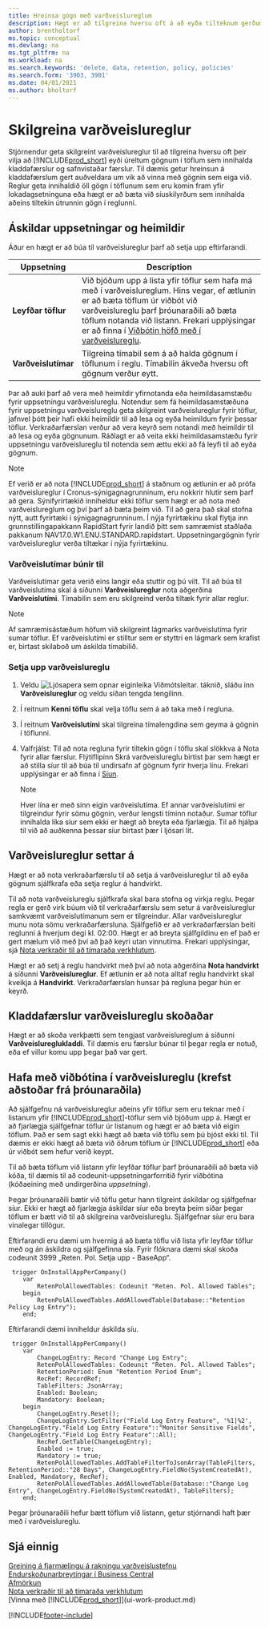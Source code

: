 ```yaml
---
title: Hreinsa gögn með varðveislureglum
description: Hægt er að tilgreina hversu oft á að eyða tilteknum gerðum af gögnum.
author: brentholtorf
ms.topic: conceptual
ms.devlang: na
ms.tgt_pltfrm: na
ms.workload: na
ms.search.keywords: 'delete, data, retention, policy, policies'
ms.search.form: '3903, 3901'
ms.date: 04/01/2021
ms.author: bholtorf
---
```

# <a name="define-retention-policies"></a><a name="define-retention-policies"></a><a name="define-retention-policies"></a>Skilgreina varðveislureglur
Stjórnendur geta skilgreint varðveislureglur til að tilgreina hversu oft þeir vilja að [!INCLUDE[prod_short](includes/prod_short.md)] eyði úreltum gögnum í töflum sem innihalda kladdafærslur og safnvistaðar færslur. Til dæmis getur hreinsun á kladdafærslum gert auðveldara um vik að vinna með gögnin sem eiga við. Reglur geta innihaldið öll gögn í töflunum sem eru komin fram yfir lokadagsetninguna eða hægt er að bæta við síuskilyrðum sem innihalda aðeins tiltekin útrunnin gögn í reglunni. 

## <a name="required-setups-and-permissions"></a><a name="required-setups-and-permissions"></a><a name="required-setups-and-permissions"></a>Áskildar uppsetningar og heimildir
Áður en hægt er að búa til varðveislureglur þarf að setja upp eftirfarandi.

|Uppsetning  |Description  |
|---------|---------|
|**Leyfðar töflur**     |Við bjóðum upp á lista yfir töflur sem hafa má með í varðveislureglum. Hins vegar, ef ætlunin er að bæta töflum úr viðbót við varðveislureglu þarf þróunaraðili að bæta töflum notanda við listann. Frekari upplýsingar er að finna í [Viðbótin höfð með í varðveislureglu](admin-data-retention-policies.md#including-your-extension-in-a-retention-policy-requires-help-from-a-developer).          |
|**Varðveislutímar**     |Tilgreina tímabil sem á að halda gögnum í töflunum í reglu. Tímabilin ákveða hversu oft gögnum verður eytt.         |

Þar að auki þarf að vera með heimildir yfirnotanda eða heimildasamstæðu fyrir uppsetningu varðveislureglu. Notendur sem fá heimildasamstæðuna fyrir uppsetningu varðveislureglu geta skilgreint varðveislureglur fyrir töflur, jafnvel þótt þeir hafi ekki heimildir til að lesa og eyða heimildum fyrir þessar töflur. Verkraðarfærslan verður að vera keyrð sem notandi með heimildir til að lesa og eyða gögnunum. Ráðlagt er að veita ekki heimildasamstæðu fyrir uppsetningu varðveislureglu til notenda sem ættu ekki að fá leyfi til að eyða gögnum.

> [!NOTE]
> Ef verið er að nota [!INCLUDE[prod_short](includes/prod_short.md)] á staðnum og ætlunin er að prófa varðveislureglur í Cronus-sýnigagnagrunninum, eru nokkrir hlutir sem þarf að gera. Sýnifyrirtækið inniheldur ekki töflur sem hægt er að nota með varðveislureglum og því þarf að bæta þeim við. Til að gera það skal stofna nýtt, autt fyrirtæki í sýnigagnagrunninum. Í nýja fyrirtækinu skal flytja inn grunnstillingapakkann RapidStart fyrir landið þitt sem samræmist staðlaða pakkanum NAV17.0.W1.ENU.STANDARD.rapidstart. Uppsetningargögnin fyrir varðveislureglur verða tiltækar í nýja fyrirtækinu.

### <a name="to-create-retention-periods"></a><a name="to-create-retention-periods"></a><a name="to-create-retention-periods"></a>Varðveislutímar búnir til
Varðveislutímar geta verið eins langir eða stuttir og þú vilt. Til að búa til varðveislutíma skal á síðunni **Varðveislureglur** nota aðgerðina **Varðveislutími**. Tímabilin sem eru skilgreind verða tiltæk fyrir allar reglur.

> [!NOTE]
> Af samræmisástæðum höfum við skilgreint lágmarks varðveislutíma fyrir sumar töflur. Ef varðveislutími er stilltur sem er styttri en lágmark sem krafist er, birtast skilaboð um áskilda tímabilið.

### <a name="set-up-a-retention-policy"></a><a name="set-up-a-retention-policy"></a><a name="set-up-a-retention-policy"></a>Setja upp varðveislureglu
1. Veldu ![Ljósapera sem opnar eiginleika Viðmótsleitar.](media/ui-search/search_small.png "Segðu mér hvað þú vilt gera") táknið, sláðu inn **Varðveislureglur** og veldu síðan tengda tengilinn.
2. Í reitnum **Kenni töflu** skal velja töflu sem á að taka með í regluna.
3. Í reitnum **Varðveislutími** skal tilgreina tímalengdina sem geyma á gögnin í töflunni.
4. Valfrjálst: Til að nota regluna fyrir tiltekin gögn í töflu skal slökkva á Nota fyrir allar færslur. Flýtiflipinn Skrá varðveislureglu birtist þar sem hægt er að stilla síur til að búa til undirsafn af gögnum fyrir hverja línu. Frekari upplýsingar er að finna í [Síun](ui-enter-criteria-filters.md#filtering).

   > [!NOTE]
   > Hver lína er með sinn eigin varðveislutíma. Ef annar varðveislutími er tilgreindur fyrir sömu gögnin, verður lengsti tíminn notaður. Sumar töflur innihalda líka síur sem ekki er hægt að breyta eða fjarlægja. Til að hjálpa til við að auðkenna þessar síur birtast þær í ljósari lit.

## <a name="applying-retention-policies"></a><a name="applying-retention-policies"></a><a name="applying-retention-policies"></a>Varðveislureglur settar á
Hægt er að nota verkraðarfærslu til að setja á varðveislureglur til að eyða gögnum sjálfkrafa eða setja reglur á handvirkt.

Til að nota varðveislureglu sjálfkrafa skal bara stofna og virkja reglu. Þegar regla er gerð virk búum við til verkraðarfærslu sem setur á varðveislureglur samkvæmt varðveislutímanum sem er tilgreindur. Allar varðveislureglur munu nota sömu verkraðarfærsluna. Sjálfgefið er að verkraðarfærslan beiti reglunni á hverjum degi kl. 02:00. Hægt er að breyta sjálfgildinu en ef það er gert mælum við með því að það keyri utan vinnutíma. Frekari upplýsingar, sjá [Nota verkraðir til að tímaraða verkhlutum](admin-job-queues-schedule-tasks.md). 

Hægt er að setj á reglu handvirkt með því að nota aðgerðina **Nota handvirkt** á síðunni **Varðveislureglur**. Ef ætlunin er að nota alltaf reglu handvirkt skal kveikja á **Handvirkt**. Verkraðarfærslan hunsar þá regluna þegar hún er keyrð.

## <a name="viewing-retention-policy-log-entries"></a><a name="viewing-retention-policy-log-entries"></a><a name="viewing-retention-policy-log-entries"></a>Kladdafærslur varðveislureglu skoðaðar
Hægt er að skoða verkþætti sem tengjast varðveislureglum á síðunni **Varðveislureglukladdi**. Til dæmis eru færslur búnar til þegar regla er notuð, eða ef villur komu upp þegar það var gert. 

## <a name="including-your-extension-in-a-retention-policy-requires-help-from-a-developer"></a><a name="including-your-extension-in-a-retention-policy-requires-help-from-a-developer"></a><a name="including-your-extension-in-a-retention-policy-requires-help-from-a-developer"></a>Hafa með viðbótina í varðveislureglu (krefst aðstoðar frá þróunaraðila)
Að sjálfgefnu ná varðveislureglur aðeins yfir töflur sem eru teknar með í listanum yfir [!INCLUDE[prod_short](includes/prod_short.md)]-töflur sem við bjóðum upp á. Hægt er að fjarlægja sjálfgefnar töflur úr listanum og hægt er að bæta við eigin töflum. Það er sem sagt ekki hægt að bæta við töflu sem þú bjóst ekki til. Til dæmis er ekki hægt að bæta við öðrum töflum úr [!INCLUDE[prod_short](includes/prod_short.md)] eða úr viðbót sem hefur verið keypt.

Til að bæta töflum við listann yfir leyfðar töflur þarf þróunaraðili að bæta við kóða, til dæmis til að codeunit-uppsetningarforritið fyrir viðbótina (kóðaeining með undirgerðina *uppsetning*). 

Þegar þróunaraðili bætir við töflu getur hann tilgreint áskildar og sjálfgefnar síur. Ekki er hægt að fjarlægja áskildar síur eða breyta þeim síðar þegar töflum er bætt við til að skilgreina varðveislureglu. Sjálfgefnar síur eru bara vinalegar tillögur.

Eftirfarandi eru dæmi um hvernig á að bæta töflu við lista yfir leyfðar töflur með og án áskildra og sjálfgefinna sía. Fyrir flóknara dæmi skal skoða codeunit 3999 „Reten. Pol. Setja upp - BaseApp“. 

```al
 trigger OnInstallAppPerCompany()
    var
        RetenPolAllowedTables: Codeunit "Reten. Pol. Allowed Tables";
    begin
        RetenPolAllowedTables.AddAllowedTable(Database::"Retention Policy Log Entry");
    end;
```

Eftirfarandi dæmi inniheldur áskilda síu.

```al
 trigger OnInstallAppPerCompany()
    var
        ChangeLogEntry: Record "Change Log Entry";
        RetenPolAllowedTables: Codeunit "Reten. Pol. Allowed Tables";
        RetentionPeriod: Enum "Retention Period Enum";
        RecRef: RecordRef;
        TableFilters: JsonArray;
        Enabled: Boolean;
        Mandatory: Boolean;
    begin
        ChangeLogEntry.Reset();
        ChangeLogEntry.SetFilter("Field Log Entry Feature", '%1|%2', ChangeLogEntry."Field Log Entry Feature"::"Monitor Sensitive Fields", ChangeLogEntry."Field Log Entry Feature"::All);
        RecRef.GetTable(ChangeLogEntry);
        Enabled := true;
        Mandatory := true;
        RetenPolAllowedTables.AddTableFilterToJsonArray(TableFilters, RetentionPeriod::"28 Days", ChangeLogEntry.FieldNo(SystemCreatedAt), Enabled, Mandatory, RecRef);
        RetenPolAllowedTables.AddAllowedTable(Database::"Change Log Entry", ChangeLogEntry.FieldNo(SystemCreatedAt), TableFilters);
    end;
```

Þegar þróunaraðili hefur bætt töflum við listann, getur stjórnandi haft þær með í varðveislureglu. 

## <a name="see-also"></a><a name="see-also"></a><a name="see-also"></a>Sjá einnig

[Greining á fjarmælingu á rakningu varðveislustefnu](/dynamics365/business-central/dev-itpro/administration/telemetry-retention-policy-trace)  
[Endurskoðunarbreytingar í Business Central](across-log-changes.md)  
[Afmörkun](ui-enter-criteria-filters.md#filtering)  
[Nota verkraðir til að tímaraða verkhlutum](admin-job-queues-schedule-tasks.md)  
[Vinna með [!INCLUDE[prod_short](includes/prod_short.md)]](ui-work-product.md)  

[!INCLUDE[footer-include](includes/footer-banner.md)]
